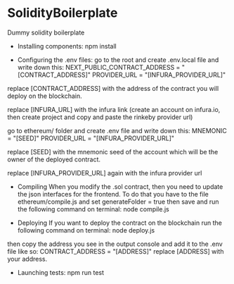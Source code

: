# SolidityBoilerplate
Dummy solidity boilerplate

- Installing components:
npm install

- Configuring the .env files:
go to the root and create .env.local file and write down this:
NEXT_PUBLIC_CONTRACT_ADDRESS = "[CONTRACT_ADDRESS]"
PROVIDER_URL = "[INFURA_PROVIDER_URL]"

replace [CONTRACT_ADDRESS] with the address of the contract you will deploy on the blockchain.

replace [INFURA_URL] with the infura link (create an account on infura.io, then create project and copy and paste the rinkeby provider url)

go to ethereum/ folder and create .env file and write down this:
MNEMONIC = "[SEED]"
PROVIDER_URL = "[INFURA_PROVIDER_URL]"


replace [SEED] with the mnemonic seed of the account which will be the owner of the deployed contract.

replace [INFURA_PROVIDER_URL] again with the infura provider url

- Compiling
When you modify the .sol contract, then you need to update the json interfaces for the frontend. To do that you have to the file ethereum/compile.js and set generateFolder = true
then save and run the following command on terminal:
node compile.js

- Deploying
If you want to deploy the contract on the blockchain run the following command on terminal:
node deploy.js

then copy the address you see in the output console and add it to the .env file like so:
CONTRACT_ADDRESS = "[ADDRESS]"
replace [ADDRESS] with your address.

- Launching tests:
npm run test
